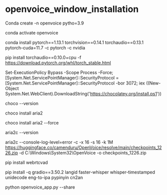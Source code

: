 # openvoice_window_installation

Conda create -n openvoice pytho=3.9

conda activate openvoice

conda install pytorch==1.13.1 torchvision==0.14.1 torchaudio==0.13.1 pytorch-cuda=11.7 -c pytorch -c nvidia

pip install torchaudio==0.10.0+cpu -f https://download.pytorch.org/whl/torch_stable.html

Set-ExecutionPolicy Bypass -Scope Process -Force; [System.Net.ServicePointManager]::SecurityProtocol = [System.Net.ServicePointManager]::SecurityProtocol -bor 3072; iex ((New-Object System.Net.WebClient).DownloadString('https://chocolatey.org/install.ps1'))

choco --version

choco install aria2

choco install aria2 --force

aria2c --version

aria2c --console-log-level=error -c -x 16 -s 16 -k 1M https://huggingface.co/camenduru/OpenVoice/resolve/main/checkpoints_1226.zip -d C:\Windows\System32\OpenVoice -o checkpoints_1226.zip

pip install webrtcvad

pip install -q gradio==3.50.2 langid faster-whisper whisper-timestamped unidecode eng-to-ipa pypinyin cn2an

python openvoice_app.py --share
